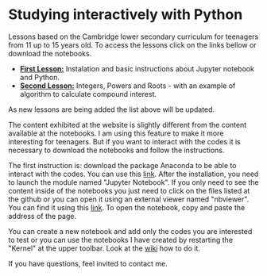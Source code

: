 <h1>Studying interactively with Python</h1>

Lessons based on the Cambridge lower secondary curriculum for teenagers from 11 up to 15 years old. To access the lessons click on the links bellow or download the notebooks.

<div>
  <ul>
    <li><a href="Lesson1"><b>First Lesson:</b></a> Instalation and basic instructions about Jupyter notebook and Python.</li>
    <li><a href="Lesson1"><b>Second Lesson:</b></a> Integers, Powers and Roots - with an example of algorithm to calculate compound interest.</li>
  </ul>  
</div>

As new lessons are being added the list above will be updated.

The content exhibited at the website is slightly different from the content available at the notebooks. I am using this feature to make it more interesting for teenagers. But if you want to interact with the codes it is necessary to download the notebooks and follow the instructions.

The first instruction is: download the package Anaconda to be able to interact with the codes. You can use this <a href="https://www.anaconda.com">link</a>. After the installation, you need to launch the module named "Jupyter Notebook". If you only need to see the content inside of the notebooks you just need to click on the files listed at the github or you can open it using an external viewer named "nbviewer". You can find it using this <a href="https://nbviewer.jupyter.org">link</a>. To open the notebook, copy and paste the address of the page.

You can create a new notebook and add only the codes you are interested to test or you can use the notebooks I have created by restarting the  "Kernel" at the upper toolbar. Look at the <a href="https://github.com/raquelsilva/programming_for_teens/wiki/First-step">wiki</a> how to do it.

If you have questions, feel invited to contact me.

